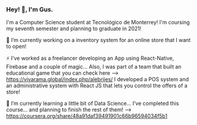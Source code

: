 ### Hey! 👋, I'm Gus.

I'm a Computer Science student at Tecnológico de Monterrey!
I'm coursing my seventh semester and planning to graduate in 2021!

🔭 I’m currently working on a inventory system for an online store that I want to open!

⚡ I've worked as a freelancer developing an App using React-Native, Firebase and a couple of magic...
    Also, I was part of a team that built an educational game that you can check here -->  https://vivarama.global/index.php/alebrijes/
    I developed a POS system and an administrative system with React JS that lets you control the offers of a store!

🌱 I’m currently learning a little bit of Data Science...
      I've completed this course... and planning to finish the rest of them! --> https://coursera.org/share/48a91daf39491901c66b96594034f5b1

<!--
**Gustavo-Hernandez/Gustavo-Hernandez** is a ✨ _special_ ✨ repository because its `README.md` (this file) appears on your GitHub profile.

Here are some ideas to get you started:

- 🔭 I’m currently working on ...
- 🌱 I’m currently learning ...
- 👯 I’m looking to collaborate on ...
- 🤔 I’m looking for help with ...
- 💬 Ask me about ...
- 📫 How to reach me: ...
- 😄 Pronouns: ...
- ⚡ Fun fact: ...
-->
